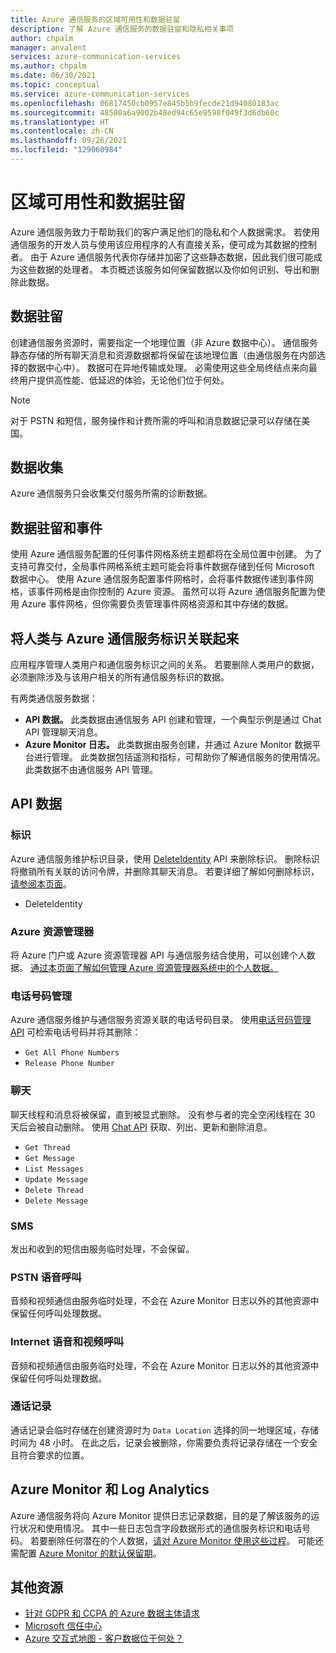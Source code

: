 ```yaml
---
title: Azure 通信服务的区域可用性和数据驻留
description: 了解 Azure 通信服务的数据驻留和隐私相关事项
author: chpalm
manager: anvalent
services: azure-communication-services
ms.author: chpalm
ms.date: 06/30/2021
ms.topic: conceptual
ms.service: azure-communication-services
ms.openlocfilehash: 06817450cb0957e845b5b9fecde21d94080183ac
ms.sourcegitcommit: 48500a6a9002b48ed94c65e9598f049f3d6db60c
ms.translationtype: HT
ms.contentlocale: zh-CN
ms.lasthandoff: 09/26/2021
ms.locfileid: "129060984"
---
```

# <a name="region-availability-and-data-residency"></a>区域可用性和数据驻留

Azure 通信服务致力于帮助我们的客户满足他们的隐私和个人数据需求。 若使用通信服务的开发人员与使用该应用程序的人有直接关系，便可成为其数据的控制者。 由于 Azure 通信服务代表你存储并加密了这些静态数据，因此我们很可能成为这些数据的处理者。 本页概述该服务如何保留数据以及你如何识别、导出和删除此数据。

## <a name="data-residency"></a>数据驻留

创建通信服务资源时，需要指定一个地理位置（非 Azure 数据中心）。 通信服务静态存储的所有聊天消息和资源数据都将保留在该地理位置（由通信服务在内部选择的数据中心中）。 数据可在异地传输或处理。 必需使用这些全局终结点来向最终用户提供高性能、低延迟的体验，无论他们位于何处。

> [!NOTE]
> 对于 PSTN 和短信，服务操作和计费所需的呼叫和消息数据记录可以存储在美国。

## <a name="data-collection"></a>数据收集

Azure 通信服务只会收集交付服务所需的诊断数据。 

## <a name="data-residency-and-events"></a>数据驻留和事件

使用 Azure 通信服务配置的任何事件网格系统主题都将在全局位置中创建。 为了支持可靠交付，全局事件网格系统主题可能会将事件数据存储到任何 Microsoft 数据中心。 使用 Azure 通信服务配置事件网格时，会将事件数据传递到事件网格，该事件网格是由你控制的 Azure 资源。 虽然可以将 Azure 通信服务配置为使用 Azure 事件网格，但你需要负责管理事件网格资源和其中存储的数据。

## <a name="relating-humans-to-azure-communication-services-identities"></a>将人类与 Azure 通信服务标识关联起来

应用程序管理人类用户和通信服务标识之间的关系。 若要删除人类用户的数据，必须删除涉及与该用户相关的所有通信服务标识的数据。

有两类通信服务数据：
- **API 数据。** 此类数据由通信服务 API 创建和管理，一个典型示例是通过 Chat API 管理聊天消息。
- **Azure Monitor 日志。** 此类数据由服务创建，并通过 Azure Monitor 数据平台进行管理。 此类数据包括遥测和指标，可帮助你了解通信服务的使用情况。 此类数据不由通信服务 API 管理。

## <a name="api-data"></a>API 数据

### <a name="identities"></a>标识

Azure 通信服务维护标识目录，使用 [DeleteIdentity](/rest/api/communication/communicationidentity/delete) API 来删除标识。 删除标识将撤销所有关联的访问令牌，并删除其聊天消息。 若要详细了解如何删除标识，[请参阅本页面](../quickstarts/access-tokens.md)。

- DeleteIdentity

### <a name="azure-resource-manager"></a>Azure 资源管理器

将 Azure 门户或 Azure 资源管理器 API 与通信服务结合使用，可以创建个人数据。 [通过本页面了解如何管理 Azure 资源管理器系统中的个人数据。](../../azure-resource-manager/management/resource-manager-personal-data.md)

### <a name="telephone-number-management"></a>电话号码管理

Azure 通信服务维护与通信服务资源关联的电话号码目录。 使用[电话号码管理 API](/rest/api/communication/phonenumbers) 可检索电话号码并将其删除：

- `Get All Phone Numbers`
- `Release Phone Number`

### <a name="chat"></a>聊天

聊天线程和消息将被保留，直到被显式删除。 没有参与者的完全空闲线程在 30 天后会被自动删除。 使用 [Chat API](/rest/api/communication/chat/chatthread) 获取、列出、更新和删除消息。

- `Get Thread`
- `Get Message`
- `List Messages`
- `Update Message`
- `Delete Thread`
- `Delete Message`

### <a name="sms"></a>SMS

发出和收到的短信由服务临时处理，不会保留。

### <a name="pstn-voice-calling"></a>PSTN 语音呼叫

音频和视频通信由服务临时处理，不会在 Azure Monitor 日志以外的其他资源中保留任何呼叫处理数据。

### <a name="internet-voice-and-video-calling"></a>Internet 语音和视频呼叫

音频和视频通信由服务临时处理，不会在 Azure Monitor 日志以外的其他资源中保留任何呼叫处理数据。

### <a name="call-recording"></a>通话记录

通话记录会临时存储在创建资源时为 ```Data Location``` 选择的同一地理区域，存储时间为 48 小时。 在此之后，记录会被删除，你需要负责将记录存储在一个安全且符合要求的位置。

## <a name="azure-monitor-and-log-analytics"></a>Azure Monitor 和 Log Analytics

Azure 通信服务将向 Azure Monitor 提供日志记录数据，目的是了解该服务的运行状况和使用情况。 其中一些日志包含字段数据形式的通信服务标识和电话号码。 若要删除任何潜在的个人数据，[请对 Azure Monitor 使用这些过程](../../azure-monitor/logs/personal-data-mgmt.md)。 可能还需配置 [Azure Monitor 的默认保留期](../../azure-monitor/logs/manage-cost-storage.md)。

## <a name="additional-resources"></a>其他资源

- [针对 GDPR 和 CCPA 的 Azure 数据主体请求](/microsoft-365/compliance/gdpr-dsr-azure)
- [Microsoft 信任中心](https://www.microsoft.com/trust-center/privacy/data-location)
- [Azure 交互式地图 - 客户数据位于何处？](https://azuredatacentermap.azurewebsites.net/)
